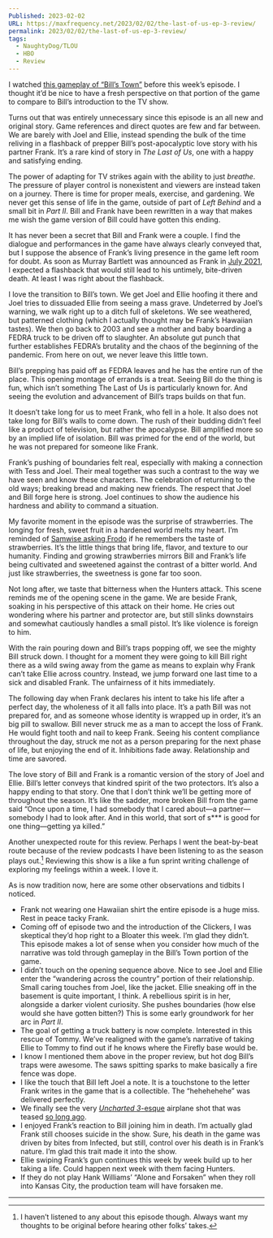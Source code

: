 ```yaml
---
Published: 2023-02-02
URL: https://maxfrequency.net/2023/02/02/the-last-of-us-ep-3-review/
permalink: 2023/02/02/the-last-of-us-ep-3-review/
tags:
  - NaughtyDog/TLOU
  - HBO
  - Review
---
```

I watched [this gameplay of “Bill’s Town”](https://youtu.be/dyBA6JpCtkU) before this week’s episode. I thought it’d be nice to have a fresh perspective on that portion of the game to compare to Bill’s introduction to the TV show.

Turns out that was entirely unnecessary since this episode is an all new and original story. Game references and direct quotes are few and far between. We are barely with Joel and Ellie, instead spending the bulk of the time reliving in a flashback of prepper Bill’s post-apocalyptic love story with his partner Frank. It’s a rare kind of story in *The Last of Us*, one with a happy and satisfying ending.

The power of adapting for TV strikes again with the ability to just *breathe*. The pressure of player control is nonexistent and viewers are instead taken on a journey. There is time for proper meals, exercise, and gardening. We never get this sense of life in the game, outside of part of *Left Behind* and a small bit in *Part II*. Bill and Frank have been rewritten in a way that makes me wish the game version of Bill could have gotten this ending.

It has never been a secret that Bill and Frank were a couple. I find the dialogue and performances in the game have always clearly conveyed that, but I suppose the absence of Frank’s living presence in the game left room for doubt. As soon as Murray Bartlett was announced as Frank in [July 2021](https://deadline.com/2021/07/the-last-of-us-jeffrey-pierce-murray-bartlettt-con-oneill-hbo-series-video-game-1234793820/), I expected a flashback that would still lead to his untimely, bite-driven death. At least I was right about the flashback.

I love the transition to Bill’s town. We get Joel and Ellie hoofing it there and Joel tries to dissuaded Ellie from seeing a mass grave. Undeterred by Joel’s warning, we walk right up to a ditch full of skeletons. We see weathered, but patterned clothing (which I actually thought may be Frank’s Hawaiian tastes). We then go back to 2003 and see a mother and baby boarding a FEDRA truck to be driven off to slaughter. An absolute gut punch that further establishes FEDRA’s brutality and the chaos of the beginning of the pandemic. From here on out, we never leave this little town.

Bill’s prepping has paid off as FEDRA leaves and he has the entire run of the place. This opening montage of errands is a treat. Seeing Bill do the thing is fun, which isn’t something The Last of Us is particularly known for. And seeing the evolution and advancement of Bill’s traps builds on that fun.

It doesn’t take long for us to meet Frank, who fell in a hole. It also does not take long for Bill’s walls to come down. The rush of their budding didn’t feel like a product of television, but rather the apocalypse. Bill amplified more so by an implied life of isolation. Bill was primed for the end of the world, but he was not prepared for someone like Frank.

Frank’s pushing of boundaries felt real, especially with making a connection with Tess and Joel. Their meal together was such a contrast to the way we have seen and know these characters. The celebration of returning to the old ways; breaking bread and making new friends. The respect that Joel and Bill forge here is strong. Joel continues to show the audience his hardness and ability to command a situation.

My favorite moment in the episode was the surprise of strawberries. The longing for fresh, sweet fruit in a hardened world melts my heart. I’m reminded of [Samwise asking Frodo](https://youtube.com/watch?v=BKIgv8AhffA&t=51) if he remembers the taste of strawberries. It’s the little things that bring life, flavor, and texture to our humanity. Finding and growing strawberries mirrors Bill and Frank’s life being cultivated and sweetened against the contrast of a bitter world. And just like strawberries, the sweetness is gone far too soon.

Not long after, we taste that bitterness when the Hunters attack. This scene reminds me of the opening scene in the game. We are beside Frank, soaking in his perspective of this attack on their home. He cries out wondering where his partner and protector are, but still slinks downstairs and somewhat cautiously handles a small pistol. It’s like violence is foreign to him.

With the rain pouring down and Bill’s traps popping off, we see the mighty Bill struck down. I thought for a moment they were going to kill Bill right there as a wild swing away from the game as means to explain why Frank can’t take Ellie across country. Instead, we jump forward one last time to a sick and disabled Frank. The unfairness of it hits immediately.

The following day when Frank declares his intent to take his life after a perfect day, the wholeness of it all falls into place. It’s a path Bill was not prepared for, and as someone whose identity is wrapped up in order, it’s an big pill to swallow. Bill never struck me as a man to accept the loss of Frank. He would fight tooth and nail to keep Frank. Seeing his content compliance throughout the day, struck me not as a person preparing for the next phase of life, but enjoying the end of it. Inhibitions fade away. Relationship and time are savored.

The love story of Bill and Frank is a romantic version of the story of Joel and Ellie. Bill’s letter conveys that kindred spirit of the two protectors. It’s also a happy ending to that story. One that I don’t think we’ll be getting more of throughout the season. It’s like the sadder, more broken Bill from the game said “Once upon a time, I had somebody that I cared about—a partner—somebody I had to look after. And in this world, that sort of s*** is good for one thing—getting ya killed.”

Another unexpected route for this review. Perhaps I went the beat-by-beat route because of the review podcasts I have been listening to as the season plays out.[^1] Reviewing this show is a like a fun sprint writing challenge of exploring my feelings within a week. I love it.

As is now tradition now, here are some other observations and tidbits I noticed.

- Frank not wearing one Hawaiian shirt the entire episode is a huge miss. Rest in peace tacky Frank.
- Coming off of episode two and the introduction of the Clickers, I was skeptical they’d hop right to a Bloater this week. I’m glad they didn’t. This episode makes a lot of sense when you consider how much of the narrative was told through gameplay in the Bill’s Town portion of the game.
- I didn’t touch on the opening sequence above. Nice to see Joel and Ellie enter the “wandering across the country” portion of their relationship. Small caring touches from Joel, like the jacket. Ellie sneaking off in the basement is quite important, I think. A rebellious spirit is in her, alongside a darker violent curiosity. She pushes boundaries (how else would she have gotten bitten?) This is some early groundwork for her arc in *Part II*.
- The goal of getting a truck battery is now complete. Interested in this rescue of Tommy. We’ve realigned with the game’s narrative of taking Ellie to Tommy to find out if he knows where the Firefly base would be.
- I know I mentioned them above in the proper review, but hot dog Bill’s traps were awesome. The saws spitting sparks to make basically a fire fence was dope.
- I like the touch that Bill left Joel a note. It is a touchstone to the letter Frank writes in the game that is a collectible. The “hehehehehe” was delivered perfectly.
- We finally see the very [*Uncharted 3*-esque](https://www.mobygames.com/game/uncharted-3-drakes-deception/cover-art/gameCoverId,637827/) airplane shot that was teased [so long ago](https://twitter.com/Naughty_Dog/status/1442293121346248711).
- I enjoyed Frank’s reaction to Bill joining him in death. I’m actually glad Frank still chooses suicide in the show. Sure, his death in the game was driven by bites from Infected, but still, control over his death is in Frank’s nature. I’m glad this trait made it into the show.
- Ellie swiping Frank’s gun continues this week by week build up to her taking a life. Could happen next week with them facing Hunters.
- If they do not play Hank Williams’ “Alone and Forsaken” when they roll into Kansas City, the production team will have forsaken me.

---
[^1]: I haven’t listened to any about this episode though. Always want my thoughts to be original before hearing other folks’ takes.